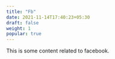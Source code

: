 ```yaml
---
title: "Fb"
date: 2021-11-14T17:40:23+05:30
draft: false
weight: 1
popular: true
---
```


This is some content related to facebook.